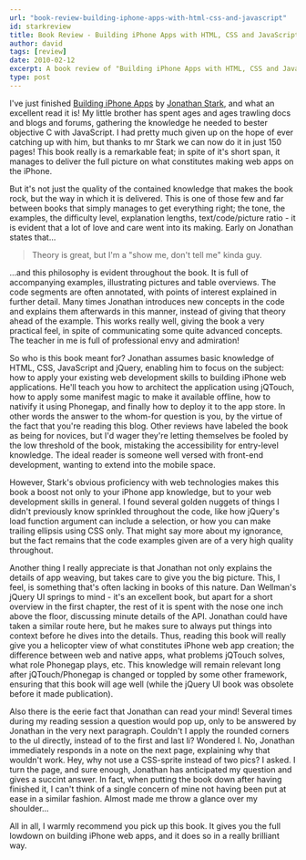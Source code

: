 ```yaml
---
url: "book-review-building-iphone-apps-with-html-css-and-javascript"
id: starkreview
title: Book Review - Building iPhone Apps with HTML, CSS and JavaScript
author: david
tags: [review]
date: 2010-02-12
excerpt: A book review of "Building iPhone Apps with HTML, CSS and JavaScript" by Jonathan Stark
type: post
---
```


I've just finished [Building iPhone Apps](http://oreilly.com/catalog/9780596805791/) by [Jonathan Stark](http://jonathanstark.com/), and what an excellent read it is! My little brother has spent ages and ages trawling docs and blogs and forums, gathering the knowledge he needed to bester objective C with JavaScript. I had pretty much given up on the hope of ever catching up with him, but thanks to mr Stark we can now do it in just 150 pages! This book really is a remarkable feat; in spite of it's short span, it manages to deliver the full picture on what constitutes making web apps on the iPhone.

But it's not just the quality of the contained knowledge that makes the book rock, but the way in which it is delivered. This is one of those few and far between books that simply manages to get everything right; the tone, the examples, the difficulty level, explanation lengths, text/code/picture ratio - it is evident that a lot of love and care went into its making. Early on Jonathan states that&hellip;

> Theory is great, but I'm a "show me, don't tell me" kinda guy.

&hellip;and this philosophy is evident throughout the book. It is full of accompanying examples, illustrating pictures and table overviews. The code segments are often annotated, with points of interest explained in further detail. Many times Jonathan introduces new concepts in the code and explains them afterwards in this manner, instead of giving that theory ahead of the example. This works really well, giving the book a very practical feel, in spite of communicating some quite advanced concepts. The teacher in me is full of professional envy and admiration!

So who is this book meant for? Jonathan assumes basic knowledge of HTML, CSS, JavaScript and jQuery, enabling him to focus on the subject: how to apply your existing web development skills to building iPhone web applications. He'll teach you how to architect the application using jQTouch, how to apply some manifest magic to make it available offline, how to nativify it using Phonegap, and finally how to deploy it to the app store. In other words the answer to the whom-for question is you, by the virtue of the fact that you're reading this blog. Other reviews have labeled the book as being for novices, but I'd wager they're letting themselves be fooled by the low threshold of the book, mistaking the accessibility for entry-level knowledge. The ideal reader is someone well versed with front-end development, wanting to extend into the mobile space. 

However, Stark's obvious proficiency with web technologies makes this book a boost not only to your iPhone app knowledge, but to your web development skills in general. I found several golden nuggets of things I didn't previously know sprinkled throughout the code, like how jQuery's load function argument can include a selection, or how you can make trailing ellipsis using CSS only. That might say more about my ignorance, but the fact remains that the code examples given are of a very high quality throughout.

Another thing I really appreciate is that Jonathan not only explains the details of app weaving, but takes care to give you the big picture. This, I feel, is something that's often lacking in books of this nature. Dan Wellman's jQuery UI springs to mind - it's an excellent book, but apart for a short overview in the first chapter, the rest of it is spent with the nose one inch above the floor, discussing minute details of the API. Jonathan could have taken a similar route here, but he makes sure to always put things into context before he dives into the details. Thus, reading this book will really give you a helicopter view of what constitutes iPhone web app creation; the difference between web and native apps, what problems jQTouch solves, what role Phonegap plays, etc. This knowledge will remain relevant long after jQTouch/Phonegap is changed or toppled by some other framework, ensuring that this book will age well (while the jQuery UI book was obsolete before it made publication). 

Also there is the eerie fact that Jonathan can read your mind! Several times during my reading session a question would pop up, only to be answered by Jonathan in the very next paragraph. Couldn't I apply the rounded corners to the ul directly, instead of to the first and last li? Wondered I. No, Jonathan immediately responds in a note on the next page, explaining why that wouldn't work. Hey, why not use a CSS-sprite instead of two pics? I asked. I turn the page, and sure enough, Jonathan has anticipated my question and gives a succint answer. In fact, when putting the book down after having finished it, I can't think of a single concern of mine not having been put at ease in a similar fashion. Almost made me throw a glance over my shoulder&hellip;

All in all, I warmly recommend you pick up this book. It gives you the full lowdown on building iPhone web apps, and it does so in a really brilliant way.